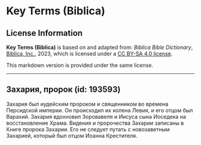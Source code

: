 # Key Terms (Biblica)

## License Information

**Key Terms (Biblica)** is based on and adapted from: _Biblica Bible Dictionary_, [Biblica, Inc.](https://www.biblica.com/), 2023, which is licensed under a [CC BY-SA 4.0 license](https://creativecommons.org/licenses/by-sa/4.0/legalcode.en).

This markdown version is provided under the same license.



--------------------------------

## Захария, пророк (id: 193593)

Захария был иудейским пророком и священником во времена Персидской империи. Он происходил их колена Левия, и его отцом был Варахий. Захария вдохновил Зоровавеля и Иисуса сына Иоседека на восстановление Храма. Видения и пророчества Захарии записаны в Книге пророка Захарии. Его не следует путать с новозаветным Захарией, который был отцом Иоанна Крестителя.


